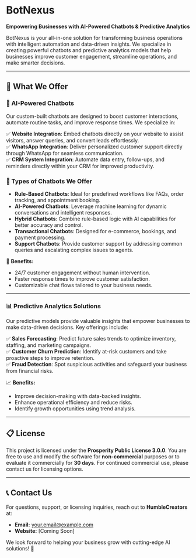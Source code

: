 # BotNexus

**Empowering Businesses with AI-Powered Chatbots & Predictive Analytics**

BotNexus is your all-in-one solution for transforming business operations with intelligent automation and data-driven insights. We specialize in creating powerful chatbots and predictive analytics models that help businesses improve customer engagement, streamline operations, and make smarter decisions.

---

## 🚀 What We Offer

### 🤖 AI-Powered Chatbots
Our custom-built chatbots are designed to boost customer interactions, automate routine tasks, and improve response times. We specialize in:

✅ **Website Integration**: Embed chatbots directly on your website to assist visitors, answer queries, and convert leads effortlessly.  
✅ **WhatsApp Integration**: Deliver personalized customer support directly through WhatsApp for seamless communication.  
✅ **CRM System Integration**: Automate data entry, follow-ups, and reminders directly within your CRM for improved productivity.  

### 🔹 Types of Chatbots We Offer
- **Rule-Based Chatbots**: Ideal for predefined workflows like FAQs, order tracking, and appointment booking.  
- **AI-Powered Chatbots**: Leverage machine learning for dynamic conversations and intelligent responses.  
- **Hybrid Chatbots**: Combine rule-based logic with AI capabilities for better accuracy and control.  
- **Transactional Chatbots**: Designed for e-commerce, bookings, and payment processing.  
- **Support Chatbots**: Provide customer support by addressing common queries and escalating complex issues to agents.  

💬 **Benefits:**  
- 24/7 customer engagement without human intervention.  
- Faster response times to improve customer satisfaction.  
- Customizable chat flows tailored to your business needs.  

---

### 📊 Predictive Analytics Solutions
Our predictive models provide valuable insights that empower businesses to make data-driven decisions. Key offerings include:

✅ **Sales Forecasting**: Predict future sales trends to optimize inventory, staffing, and marketing campaigns.  
✅ **Customer Churn Prediction**: Identify at-risk customers and take proactive steps to improve retention.  
✅ **Fraud Detection**: Spot suspicious activities and safeguard your business from financial risks.  

📈 **Benefits:**  
- Improve decision-making with data-backed insights.  
- Enhance operational efficiency and reduce risks.  
- Identify growth opportunities using trend analysis.  

---

## 📋 License
This project is licensed under the **Prosperity Public License 3.0.0**. You are free to use and modify the software for **non-commercial** purposes or to evaluate it commercially for **30 days**. For continued commercial use, please contact us for licensing options.

---

## 📞 Contact Us
For questions, support, or licensing inquiries, reach out to **HumbleCreators** at:
- **Email:** [your.email@example.com](mailto:your.email@example.com)  
- **Website:** [Coming Soon]  

We look forward to helping your business grow with cutting-edge AI solutions! 🚀

